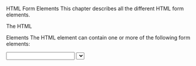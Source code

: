 HTML Form Elements
This chapter describes all the different HTML form elements.

The HTML <form> Elements
The HTML <form> element can contain one or more of the following form elements:

<input>
<label>
<select>
<textarea>
<button>
<fieldset>
<legend>
<datalist>
<output>
<option>
<optgroup>
The <input> Element
One of the most used form element is the <input> element.

The <input> element can be displayed in several ways, depending on the type attribute.

Example
<label for="fname">First name:</label>
<input type="text" id="fname" name="fname">
All the different values of the type attribute are covered in the next chapter: HTML Input Types.

The <label> Element
The <label> element defines a label for several form elements.

The <label> element is useful for screen-reader users, because the screen-reader will read out loud the label when the user focus on the input element.

The <label> element also help users who have difficulty clicking on very small regions (such as radio buttons or checkboxes) - because when the user clicks the text within the <label> element, it toggles the radio button/checkbox.

The for attribute of the <label> tag should be equal to the id attribute of the <input> element to bind them together.

The <select> Element
The <select> element defines a drop-down list:

Example
<label for="cars">Choose a car:</label>
<select id="cars" name="cars">
  <option value="volvo">Volvo</option>
  <option value="saab">Saab</option>
  <option value="fiat">Fiat</option>
  <option value="audi">Audi</option>
</select>
The <option> elements defines an option that can be selected.

By default, the first item in the drop-down list is selected.

To define a pre-selected option, add the selected attribute to the option:

Example
<option value="fiat" selected>Fiat</option>
Visible Values:
Use the size attribute to specify the number of visible values:

Example
<label for="cars">Choose a car:</label>
<select id="cars" name="cars" size="3">
  <option value="volvo">Volvo</option>
  <option value="saab">Saab</option>
  <option value="fiat">Fiat</option>
  <option value="audi">Audi</option>
</select>
Allow Multiple Selections:
Use the multiple attribute to allow the user to select more than one value:

Example
<label for="cars">Choose a car:</label>
<select id="cars" name="cars" size="4" multiple>
  <option value="volvo">Volvo</option>
  <option value="saab">Saab</option>
  <option value="fiat">Fiat</option>
  <option value="audi">Audi</option>
</select>
The <textarea> Element
The <textarea> element defines a multi-line input field (a text area):

Example
<textarea name="message" rows="10" cols="30">
The cat was playing in the garden.
</textarea>
The rows attribute specifies the visible number of lines in a text area.

The cols attribute specifies the visible width of a text area.

This is how the HTML code above will be displayed in a browser:

The cat was playing in the garden.

You can also define the size of the text area by using CSS:

Example
<textarea name="message" style="width:200px; height:600px;">
The cat was playing in the garden.
</textarea>


The <button> Element
The <button> element defines a clickable button:

Example
<button type="button" onclick="alert('Hello World!')">Click Me!</button>


Note: Always specify the type attribute for the button element. Different browsers may use different default types for the button element.

The <fieldset> and <legend> Elements
The <fieldset> element is used to group related data in a form.

The <legend> element defines a caption for the <fieldset> element.

Example
<form action="/action_page.php">
  <fieldset>
    <legend>Personalia:</legend>
    <label for="fname">First name:</label><br>
    <input type="text" id="fname" name="fname" value="John"><br>
    <label for="lname">Last name:</label><br>
    <input type="text" id="lname" name="lname" value="Doe"><br><br>
    <input type="submit" value="Submit">
  </fieldset>
</form>


The <datalist> Element
The <datalist> element specifies a list of pre-defined options for an <input> element.

Users will see a drop-down list of the pre-defined options as they input data.

The list attribute of the <input> element, must refer to the id attribute of the <datalist> element.

Example
<form action="/action_page.php">
  <input list="browsers">
  <datalist id="browsers">
    <option value="Internet Explorer">
    <option value="Firefox">
    <option value="Chrome">
    <option value="Opera">
    <option value="Safari">
  </datalist>
</form>
The <output> Element
The <output> element represents the result of a calculation (like one performed by a script).

Example
Perform a calculation and show the result in an <output> element:

<form action="/action_page.php"
  oninput="x.value=parseInt(a.value)+parseInt(b.value)">
  0
  <input type="range"  id="a" name="a" value="50">
  100 +
  <input type="number" id="b" name="b" value="50">
  =
  <output name="x" for="a b"></output>
  <br><br>
  <input type="submit">
</form>


HTML Form Elements
Tag	Description
<form>	Defines an HTML form for user input
<input>	Defines an input control
<textarea>	Defines a multiline input control (text area)
<label>	Defines a label for an <input> element
<fieldset>	Groups related elements in a form
<legend>	Defines a caption for a <fieldset> element
<select>	Defines a drop-down list
<optgroup>	Defines a group of related options in a drop-down list
<option>	Defines an option in a drop-down list
<button>	Defines a clickable button
<datalist>	Specifies a list of pre-defined options for input controls
<output>	Defines the result of a calculation
